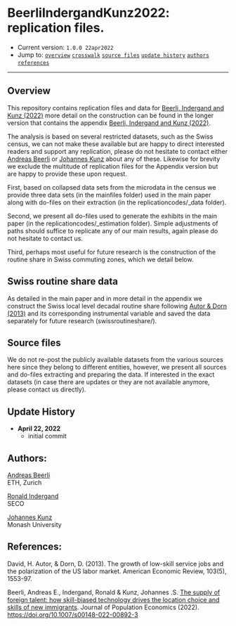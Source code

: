 # BeerliIndergandKunz2022: replication files.

- Current version: `1.0.0 22apr2022`
- Jump to: [`overview`](#overview) [`crosswalk`](#crosswalk) [`source files`](#source-files) [`update history`](#update-history) [`authors`](#authors) [`references`](#references)

-----------

## Overview 

This repository contains replication files and data for [Beerli, Indergand and Kunz (2022)](https://doi.org/10.1007/s00148-022-00892-3) more detail on the construction can be found in the longer version that contains the appendix [Beerli, Indergand and Kunz (2022)](https://papers.ssrn.com/sol3/papers.cfm?abstract_id=3674880). 

The analysis is based on several restricted datasets, such as the Swiss census, we can not make these available but are happy to direct interested readers and support any replication, please do not hesitate to contact either [Andreas Beerli](mailto:beerli@kof.ethz.ch) or [Johannes Kunz](mailto:johannes.kunz@monash.edu) about any of these. Likewise for brevity we exclude the multitude of replication files for the Appendix version but are happy to provide these upon request. 

First, based on collapsed data sets from the microdata in the census we provide three data sets (in the mainfiles folder) used in the main paper along with do-files on their extraction (in the replicationcodes/_data folder). 

Second, we present all do-files used to generate the exhibits in the main paper (in the replicationcodes/_estimation folder). Simple adjustments of paths should suffice to replicate any of our main results, again please do not hesitate to contact us. 

Third, perhaps most useful for future research is the construction of the routine share in Swiss commuting zones, which we detail below. 

## Swiss routine share data

As detailed in the main paper and in more detail in the appendix we construct the Swiss local level decadal routine share following [Autor & Dorn (2013)](https://www.ddorn.net/papers/Autor-Dorn-LowSkillServices-Polarization.pdf) and its corresponding instrumental variable and saved the data separately for future research (swissroutineshare/). 

## Source files  

We do not re-post the publicly available datasets from the various sources here since they belong to different entities, however, we present all sources and do-files extracting and preparing the data. If interested in the exact datasets (in case there are updates or they are not available anymore, please contact us directly). 


## Update History
* **April 22, 2022**
  - initial commit
  

## Authors:

[Andreas Beerli](https://andreasbeerli.com)
<br>ETH, Zurich 

[Ronald Indergand](https://www.linkedin.com/in/ronald-indergand-0a0a10112/?originalSubdomain=ch)
<br>SECO 

[Johannes Kunz](https://sites.google.com/site/johannesskunz/)
<br>Monash University 

## References: 

David, H. Autor, & Dorn, D. (2013). The growth of low-skill service jobs and the polarization of the US labor market. American Economic Review, 103(5), 1553-97.

Beerli, Andreas E., Indergand, Ronald & Kunz, Johannes .S. [The supply of foreign talent: how skill-biased technology drives the location choice and skills of new immigrants](https://doi.org/10.1007/s00148-022-00892-3). Journal of Population Economics (2022). https://doi.org/10.1007/s00148-022-00892-3



